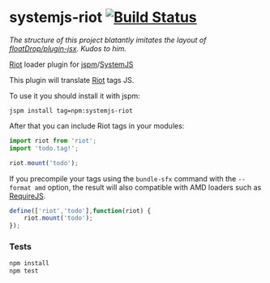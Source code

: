 # systemjs-riot [![Build Status](https://travis-ci.org/amenadiel/systemjs-riot.svg)](https://travis-ci.org/amenadiel/systemjs-riot)

*The structure of this project blatantly imitates the layout of [floatDrop/plugin-jsx](https://github.com/floatdrop/plugin-jsx). Kudos to him.*

[Riot](http://riotjs.com/) loader plugin for [jspm](https://jspm.io)/[SystemJS](https://github.com/systemjs/systemjs)

This plugin will translate [Riot](http://riotjs.com/) tags JS. 

To use it you should install it with jspm:

```
jspm install tag=npm:systemjs-riot
```

After that you can include Riot tags in your modules:

```js
import riot from 'riot';
import 'todo.tag!';

riot.mount('todo');

```

If you precompile your tags using the `bundle-sfx` command with the `--format amd` option, 
the result will also compatible with AMD loaders such as [RequireJS](http://requirejs.org/).

```js
define(['riot','todo'],function(riot) {
	riot.mount('todo');
});
```


### Tests

```bash
npm install
npm test
```
